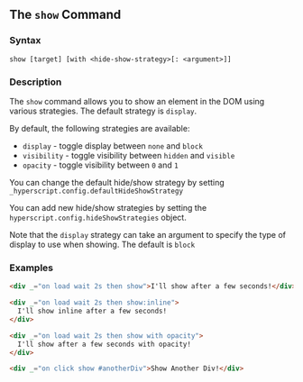 
## The `show` Command

### Syntax

```ebnf
show [target] [with <hide-show-strategy>[: <argument>]]
```

### Description

The `show` command allows you to show an element in the DOM using various strategies. The default strategy is `display`.

By default, the following strategies are available:

- `display` - toggle display between `none` and `block`
- `visibility` - toggle visibility between `hidden` and `visible`
- `opacity` - toggle visibility between `0` and `1`

You can change the default hide/show strategy by setting `_hyperscript.config.defaultHideShowStrategy`

You can add new hide/show strategies by setting the `hyperscript.config.hideShowStrategies` object.

Note that the `display` strategy can take an argument to specify the type of display to use when showing. The default
is `block`

### Examples

```html
<div _="on load wait 2s then show">I'll show after a few seconds!</div>

<div _="on load wait 2s then show:inline">
  I'll show inline after a few seconds!
</div>

<div _="on load wait 2s then show with opacity">
  I'll show after a few seconds with opacity!
</div>

<div _="on click show #anotherDiv">Show Another Div!</div>
```
